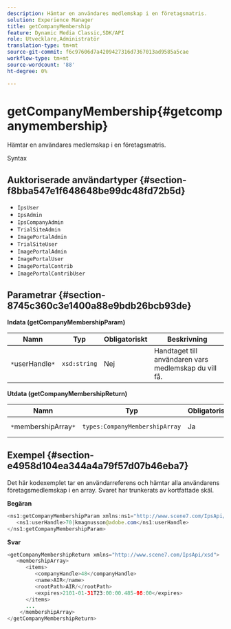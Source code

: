 ```yaml
---
description: Hämtar en användares medlemskap i en företagsmatris.
solution: Experience Manager
title: getCompanyMembership
feature: Dynamic Media Classic,SDK/API
role: Utvecklare,Administratör
translation-type: tm+mt
source-git-commit: f6c97606d7a4209427316d7367013ad9585a5cae
workflow-type: tm+mt
source-wordcount: '88'
ht-degree: 0%

---
```



# getCompanyMembership{#getcompanymembership}

Hämtar en användares medlemskap i en företagsmatris.

Syntax

## Auktoriserade användartyper {#section-f8bba547e1f648648be99dc48fd72b5d}

* `IpsUser`
* `IpsAdmin`
* `IpsCompanyAdmin`
* `TrialSiteAdmin`
* `ImagePortalAdmin`
* `TrialSiteUser`
* `ImagePortalAdmin`
* `ImagePortalUser`
* `ImagePortalContrib`
* `ImagePortalContribUser`

## Parametrar {#section-8745c360c3e1400a88e9bdb26bcb93de}

**Indata (getCompanyMembershipParam)**

| Namn | Typ | Obligatoriskt | Beskrivning |
|---|---|---|---|
| `*`userHandle`*` | `xsd:string` | Nej | Handtaget till användaren vars medlemskap du vill få. |

**Utdata (getCompanyMembershipReturn)**

| Namn | Typ | Obligatoriskt | Beskrivning |
|---|---|---|---|
| `*`membershipArray`*` | `types:CompanyMembershipArray` | Ja | En matris med företagsmedlemskap. |

## Exempel {#section-e4958d104ea344a4a79f57d07b46eba7}

Det här kodexemplet tar en användarreferens och hämtar alla användarens företagsmedlemskap i en array. Svaret har trunkerats av kortfattade skäl.

**Begäran**

```java
<ns1:getCompanyMembershipParam xmlns:ns1="http://www.scene7.com/IpsApi/xsd">
   <ns1:userHandle>70|kmagnusson@adobe.com</ns1:userHandle>
</ns1:getCompanyMembershipParam>
```

**Svar**

```java
<getCompanyMembershipReturn xmlns="http://www.scene7.com/IpsApi/xsd">
   <membershipArray>
      <items>
         <companyHandle>48</companyHandle>
         <name>AIR</name>
         <rootPath>AIR/</rootPath>
         <expires>2101-01-31T23:00:00.485-08:00</expires>
      </items>
      ...
    </membershipArray>
</getCompanyMembershipReturn>
```

